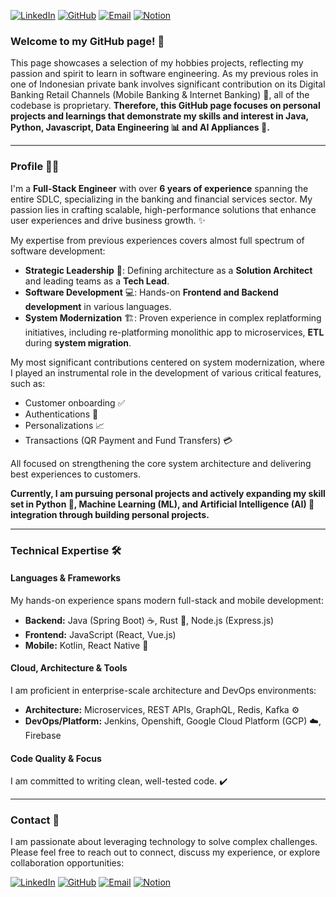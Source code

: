 [![LinkedIn](https://img.shields.io/badge/LinkedIn-%230077B5.svg?style=for-the-badge&logo=linkedin&logoColor=white)](https://www.linkedin.com/in/novi-irnawati/details/experience/)
[![GitHub](https://img.shields.io/badge/GitHub-%23121011.svg?style=for-the-badge&logo=github&logoColor=white)](https://github.com/noviirna)
[![Email](https://img.shields.io/badge/Email-novi.irnawati%40gmail.com-000?style=for-the-badge&logo=gmail&logoColor=white)](mailto:novi.irnawati@gmail.com)
[![Notion](https://img.shields.io/badge/Notion-%23000000.svg?style=for-the-badge&logo=notion&logoColor=white)](https://www.notion.so/1f371191df7f8010af12dd8441dc98a7?v=1f371191df7f80ae9c6e000c29ae5bea&pvs=4)
### Welcome to my GitHub page! 🚀

This page showcases a selection of my hobbies projects, reflecting my passion and spirit to learn in software engineering. As my previous roles in one of Indonesian private bank involves significant contribution on its Digital Banking Retail Channels (Mobile Banking & Internet Banking) 🏦, all of the codebase is proprietary. **Therefore, this GitHub page focuses on personal projects and learnings that demonstrate my skills and interest in Java, Python, Javascript, Data Engineering 📊 and AI Appliances 🧠.**

---

### Profile 🧑‍💻
I'm a **Full-Stack Engineer** with over **6 years of experience** spanning the entire SDLC, specializing in the banking and financial services sector. My passion lies in crafting scalable, high-performance solutions that enhance user experiences and drive business growth. ✨

My expertise from previous experiences covers almost full spectrum of software development:
- **Strategic Leadership** 🧭: Defining architecture as a **Solution Architect** and leading teams as a **Tech Lead**.
- **Software Development** 💻: Hands-on **Frontend and Backend development** in various languages.
- **System Modernization** 🏗️: Proven experience in complex replatforming initiatives, including re-platforming monolithic app to microservices, **ETL** during **system migration**.

My most significant contributions centered on system modernization, where I played an instrumental role in the development of various critical features, such as:
- Customer onboarding ✅
- Authentications 🔐
- Personalizations 📈
- Transactions (QR Payment and Fund Transfers) 💳

All focused on strengthening the core system architecture and delivering best experiences to customers.

**Currently, I am pursuing personal projects and actively expanding my skill set in Python 🐍, Machine Learning (ML), and Artificial Intelligence (AI) 🤖 integration through building personal projects.**

---

### Technical Expertise 🛠️
#### **Languages & Frameworks**
My hands-on experience spans modern full-stack and mobile development:
* **Backend:** Java (Spring Boot) ☕, Rust 🦀, Node.js (Express.js)
* **Frontend:** JavaScript (React, Vue.js)
* **Mobile:** Kotlin, React Native 📱

#### **Cloud, Architecture & Tools**
I am proficient in enterprise-scale architecture and DevOps environments:
* **Architecture:** Microservices, REST APIs, GraphQL, Redis, Kafka ⚙️
* **DevOps/Platform:** Jenkins, Openshift, Google Cloud Platform (GCP) ☁️, Firebase

#### **Code Quality & Focus**
I am committed to writing clean, well-tested code. ✔️

---

### Contact 👋
I am passionate about leveraging technology to solve complex challenges. Please feel free to reach out to connect, discuss my experience, or explore collaboration opportunities:

[![LinkedIn](https://img.shields.io/badge/LinkedIn-%230077B5.svg?style=for-the-badge&logo=linkedin&logoColor=white)](https://www.linkedin.com/in/novi-irnawati/details/experience/)
[![GitHub](https://img.shields.io/badge/GitHub-%23121011.svg?style=for-the-badge&logo=github&logoColor=white)](https://github.com/noviirna)
[![Email](https://img.shields.io/badge/Email-novi.irnawati%40gmail.com-000?style=for-the-badge&logo=gmail&logoColor=white)](mailto:novi.irnawati@gmail.com)
[![Notion](https://img.shields.io/badge/Notion-%23000000.svg?style=for-the-badge&logo=notion&logoColor=white)](https://www.notion.so/1f371191df7f8010af12dd8441dc98a7?v=1f371191df7f80ae9c6e000c29ae5bea&pvs=4)
